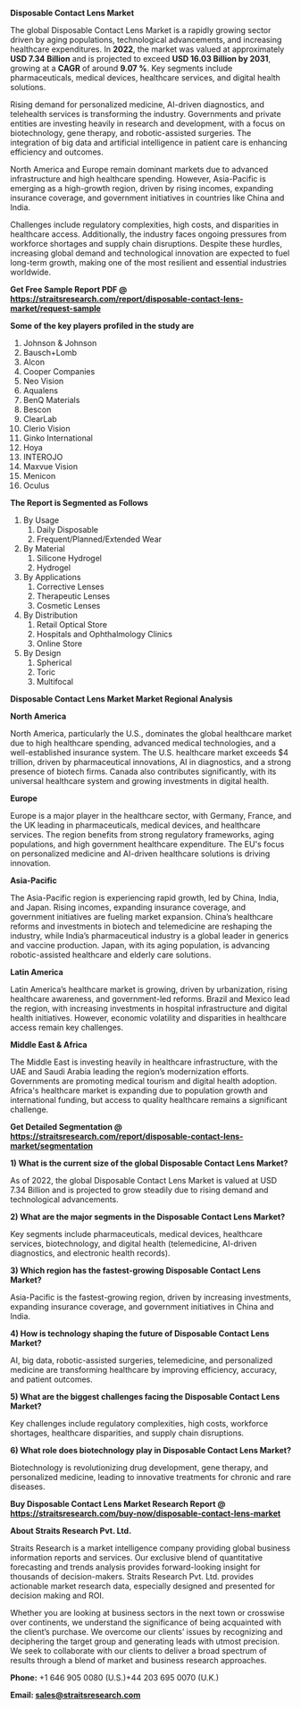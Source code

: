 <p><strong>Disposable Contact Lens Market</strong></p>
<p>The global Disposable Contact Lens Market is a rapidly growing sector driven by aging populations, technological advancements, and increasing healthcare expenditures. In <strong>2022</strong>, the market was valued at approximately <strong>USD 7.34 Billion</strong> and is projected to exceed <strong>USD 16.03 Billion</strong><strong> by 2031</strong>, growing at a <strong>CAGR</strong> of around <strong>9.07 %</strong>. Key segments include pharmaceuticals, medical devices, healthcare services, and digital health solutions.</p>
<p>Rising demand for personalized medicine, AI-driven diagnostics, and telehealth services is transforming the industry. Governments and private entities are investing heavily in research and development, with a focus on biotechnology, gene therapy, and robotic-assisted surgeries. The integration of big data and artificial intelligence in patient care is enhancing efficiency and outcomes.</p>
<p>North America and Europe remain dominant markets due to advanced infrastructure and high healthcare spending. However, Asia-Pacific is emerging as a high-growth region, driven by rising incomes, expanding insurance coverage, and government initiatives in countries like China and India.</p>
<p>Challenges include regulatory complexities, high costs, and disparities in healthcare access. Additionally, the industry faces ongoing pressures from workforce shortages and supply chain disruptions. Despite these hurdles, increasing global demand and technological innovation are expected to fuel long-term growth, making one of the most resilient and essential industries worldwide.</p>
<p><strong>Get Free Sample Report PDF @ <a href=https://straitsresearch.com/report/disposable-contact-lens-market/request-sample>https://straitsresearch.com/report/disposable-contact-lens-market/request-sample</a></strong></p>
<div><strong>Some of the key players profiled in the study are</strong></div>
<p><ol>
<li>Johnson &amp; Johnson</li>
<li>Bausch+Lomb</li>
<li>Alcon</li>
<li>Cooper Companies</li>
<li>Neo Vision</li>
<li>Aqualens</li>
<li>BenQ Materials</li>
<li>Bescon</li>
<li>ClearLab</li>
<li>Clerio Vision</li>
<li>Ginko International</li>
<li>Hoya</li>
<li>INTEROJO</li>
<li>Maxvue Vision</li>
<li>Menicon</li>
<li>Oculus</li>
</ol></p>
<p><strong>The Report is Segmented as Follows</strong></p>
<p><ol>
<li>By Usage
<ol>
<li>Daily Disposable</li>
<li>Frequent/Planned/Extended Wear</li>
</ol>
</li>
<li>By Material
<ol>
<li>Silicone Hydrogel</li>
<li>Hydrogel</li>
</ol>
</li>
<li>By Applications
<ol>
<li>Corrective Lenses</li>
<li>Therapeutic Lenses</li>
<li>Cosmetic Lenses</li>
</ol>
</li>
<li>By Distribution
<ol>
<li>Retail Optical Store</li>
<li>Hospitals and Ophthalmology Clinics</li>
<li>Online Store</li>
</ol>
</li>
<li>By Design
<ol>
<li>Spherical</li>
<li>Toric</li>
<li>Multifocal</li>
</ol>
</li>
</ol></p>
<p><strong>Disposable Contact Lens Market Market Regional Analysis</strong></p>
<p><strong>North America</strong></p>
<p>North America, particularly the U.S., dominates the global healthcare market due to high healthcare spending, advanced medical technologies, and a well-established insurance system. The U.S. healthcare market exceeds $4 trillion, driven by pharmaceutical innovations, AI in diagnostics, and a strong presence of biotech firms. Canada also contributes significantly, with its universal healthcare system and growing investments in digital health.</p>
<p><strong>Europe</strong></p>
<p>Europe is a major player in the healthcare sector, with Germany, France, and the UK leading in pharmaceuticals, medical devices, and healthcare services. The region benefits from strong regulatory frameworks, aging populations, and high government healthcare expenditure. The EU's focus on personalized medicine and AI-driven healthcare solutions is driving innovation.</p>
<p><strong>Asia-Pacific</strong></p>
<p>The Asia-Pacific region is experiencing rapid growth, led by China, India, and Japan. Rising incomes, expanding insurance coverage, and government initiatives are fueling market expansion. China&rsquo;s healthcare reforms and investments in biotech and telemedicine are reshaping the industry, while India&rsquo;s pharmaceutical industry is a global leader in generics and vaccine production. Japan, with its aging population, is advancing robotic-assisted healthcare and elderly care solutions.</p>
<p><strong>Latin America</strong></p>
<p>Latin America&rsquo;s healthcare market is growing, driven by urbanization, rising healthcare awareness, and government-led reforms. Brazil and Mexico lead the region, with increasing investments in hospital infrastructure and digital health initiatives. However, economic volatility and disparities in healthcare access remain key challenges.</p>
<p><strong>Middle East &amp; Africa</strong></p>
<p>The Middle East is investing heavily in healthcare infrastructure, with the UAE and Saudi Arabia leading the region&rsquo;s modernization efforts. Governments are promoting medical tourism and digital health adoption. Africa's healthcare market is expanding due to population growth and international funding, but access to quality healthcare remains a significant challenge.</p>
<p><strong>Get Detailed Segmentation @ <a href=https://straitsresearch.com/report/disposable-contact-lens-market/segmentation>https://straitsresearch.com/report/disposable-contact-lens-market/segmentation</a></strong></p>
<p><strong>1) What is the current size of the global Disposable Contact Lens Market?</strong></p>
<p>As of 2022, the global Disposable Contact Lens Market is valued at USD 7.34 Billion and is projected to grow steadily due to rising demand and technological advancements.</p>
<p><strong>2) What are the major segments in the Disposable Contact Lens Market?</strong></p>
<p>Key segments include pharmaceuticals, medical devices, healthcare services, biotechnology, and digital health (telemedicine, AI-driven diagnostics, and electronic health records).</p>
<p><strong>3) Which region has the fastest-growing Disposable Contact Lens Market?</strong></p>
<p>Asia-Pacific is the fastest-growing region, driven by increasing investments, expanding insurance coverage, and government initiatives in China and India.</p>
<p><strong>4) How is technology shaping the future of Disposable Contact Lens Market?</strong></p>
<p>AI, big data, robotic-assisted surgeries, telemedicine, and personalized medicine are transforming healthcare by improving efficiency, accuracy, and patient outcomes.</p>
<p><strong>5) What are the biggest challenges facing the Disposable Contact Lens Market?</strong></p>
<p>Key challenges include regulatory complexities, high costs, workforce shortages, healthcare disparities, and supply chain disruptions.</p>
<p><strong>6) What role does biotechnology play in Disposable Contact Lens Market?</strong></p>
<p>Biotechnology is revolutionizing drug development, gene therapy, and personalized medicine, leading to innovative treatments for chronic and rare diseases.</p>
<p><strong>Buy Disposable Contact Lens Market Research Report @ <a href=https://straitsresearch.com/buy-now/disposable-contact-lens-market>https://straitsresearch.com/buy-now/disposable-contact-lens-market</a></strong></p>
<p><strong>About Straits Research Pvt. Ltd.</strong></p>
<p>Straits Research is a market intelligence company providing global business information reports and services. Our exclusive blend of quantitative forecasting and trends analysis provides forward-looking insight for thousands of decision-makers. Straits Research Pvt. Ltd. provides actionable market research data, especially designed and presented for decision making and ROI.</p>
<p>Whether you are looking at business sectors in the next town or crosswise over continents, we understand the significance of being acquainted with the client&rsquo;s purchase. We overcome our clients&rsquo; issues by recognizing and deciphering the target group and generating leads with utmost precision. We seek to collaborate with our clients to deliver a broad spectrum of results through a blend of market and business research approaches.</p>
<p><strong><strong>Phone:</strong></strong> +1 646 905 0080 (U.S.)+44 203 695 0070 (U.K.)</p>
<p><strong><strong>Email: </strong></strong><a href=mailto:sales@straitsresearch.com><strong><u><strong>sales@straitsresearch.com</strong></u></strong></a></p>
